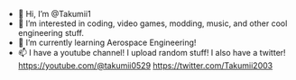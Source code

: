 - 👋 Hi, I’m @Takumii1
- 👀 I’m interested in coding, video games, modding, music, and other cool engineering stuff.
- 🌱 I’m currently learning Aerospace Engineering!
- 📫 I have a youtube channel! I upload random stuff! I also have a twitter! https://youtube.com/@takumii0529 https://twitter.com/Takumii2003

